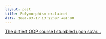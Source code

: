 ```yaml
--- 
layout: post
title: Polymorphism explained
date: 2006-03-17 13:22:07 +01:00
---
```

[The dirtiest OOP course I stumbled upon sofar...](http://www.kuro5hin.org/story/2006/3/14/175929/544 "Polymorphism explained")
